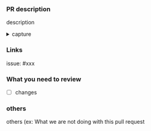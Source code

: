 ### PR description

description

<details>

<summary>capture</summary>

|     | before | after |
| --- | ------ | ----- |
|     |        |

</details>

### Links

issue: #xxx

### What you need to review

- [ ] changes

### others

others (ex: What we are not doing with this pull request
